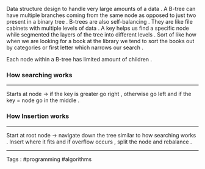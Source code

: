 Data structure design to handle very large amounts of a data . A B-tree can have multiple branches coming from the same node as opposed to just two present in a binary tree . B-trees are also self-balancing . They are like file cabinets with multiple levels of data . A key helps us find a specific node while segmented the layers of the tree into different levels . Sort of like how when we are looking for a book at the library we tend to sort the books out by categories or first letter which narrows our search . 

Each node within a B-tree has limited amount of children . 

### How searching works 
____
Starts at node -> if the key is greater go right , otherwise go left and if the key = node go in the middle . 

### How Insertion works
____
Start at root node -> navigate down the tree similar to how searching works . Insert where it fits and if overflow occurs , split the node and rebalance . 



___

Tags : #programming #algorithms 